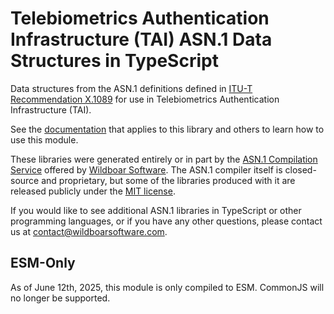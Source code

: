 # Telebiometrics Authentication Infrastructure (TAI) ASN.1 Data Structures in TypeScript

Data structures from the ASN.1 definitions defined in
[ITU-T Recommendation X.1089](https://www.itu.int/rec/T-REC-X.1089) for use in
Telebiometrics Authentication Infrastructure (TAI).

See the
[documentation](https://github.com/Wildboar-Software/asn1-typescript-libraries/blob/master/docs/all.md)
that applies to this library and others to learn how to use this module.

These libraries were generated entirely or in part by the
[ASN.1 Compilation Service](https://wildboarsoftware.com/asn1-compilation)
offered by [Wildboar Software](https://wildboarsoftware.com). The ASN.1
compiler itself is closed-source and proprietary, but some of the libraries
produced with it are released publicly under the
[MIT license](https://mit-license.org/).

If you would like to see additional ASN.1 libraries in TypeScript or other
programming languages, or if you have any other questions, please contact us at
[contact@wildboarsoftware.com](mailto:contact@wildboarsoftware.com).

## ESM-Only

As of June 12th, 2025, this module is only compiled to ESM. CommonJS will no
longer be supported.
